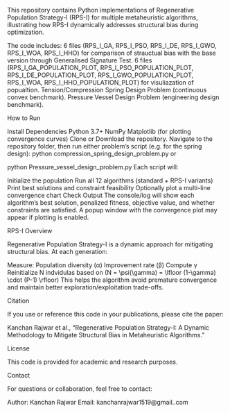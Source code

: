This repository contains Python implementations of Regenerative Population Strategy-I (RPS-I) for multiple metaheuristic algorithms, illustrating how RPS-I dynamically addresses structural bias during optimization. 

The code includes:
6 files (RPS_I_GA, RPS_I_PSO, RPS_I_DE, RPS_I_GWO, RPS_I_WOA, RPS_I_HHO) for comparison of strauctual bias with the base version through Generalised Signature Test.
6 files (RPS_I_GA_POPULATION_PLOT, RPS_I_PSO_POPULATION_PLOT, RPS_I_DE_POPULATION_PLOT, RPS_I_GWO_POPULATION_PLOT, RPS_I_WOA, RPS_I_HHO_POPULATION_PLOT) for visuliazation of popualtion.
Tension/Compression Spring Design Problem (continuous convex benchmark).
Pressure Vessel Design Problem (engineering design benchmark).

How to Run

Install Dependencies
Python 3.7+
NumPy
Matplotlib (for plotting convergence curves)
Clone or Download the repository.
Navigate to the repository folder, then run either problem’s script (e.g. for the spring design):
python compression_spring_design_problem.py
or

python Pressure_vessel_design_problem.py
Each script will:

Initialize the population
Run all 12 algorithms (standard + RPS-I variants)
Print best solutions and constraint feasibility
Optionally plot a multi-line convergence chart
Check Output
The console/log will show each algorithm’s best solution, penalized fitness, objective value, and whether constraints are satisfied.
A popup window with the convergence plot may appear if plotting is enabled.

RPS-I Overview

Regenerative Population Strategy-I is a dynamic approach for mitigating structural bias. At each generation:

Measure:
Population diversity (α)
Improvement rate (β)
Compute γ
Reinitialize N indvidulas based on \(N = \psi(\gamma) = \lfloor (1-\gamma) \cdot (P-1) \rfloor\) 
This helps the algorithm avoid premature convergence and maintain better exploration/exploitation trade-offs.

Citation

If you use or reference this code in your publications, please cite the paper:

Kanchan Rajwar et al., “Regenerative Population Strategy-I: A Dynamic Methodology to Mitigate Structural Bias in Metaheuristic Algorithms.”

License

This code is provided for academic and research purposes. 

Contact

For questions or collaboration, feel free to contact:

Author: Kanchan Rajwar
Email: kanchanrajwar1519@gmail..com
